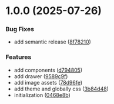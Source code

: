 # 1.0.0 (2025-07-26)


### Bug Fixes

* add semantic release ([8f78210](https://github.com/rohmatstar/FE_Test/commit/8f78210ec960af2e89d6d480341f85ab28d440ec))


### Features

* add components ([d794805](https://github.com/rohmatstar/FE_Test/commit/d794805dba2553c2578c36ec0b4221a8fc3a408e))
* add drawer ([9589c9f](https://github.com/rohmatstar/FE_Test/commit/9589c9f998cfaf3140795d50e85dbe07f0619e84))
* add image assets ([78d96fe](https://github.com/rohmatstar/FE_Test/commit/78d96fec9a908ee0943ee146896f26aa996c9501))
* add theme and globally css ([3b84d48](https://github.com/rohmatstar/FE_Test/commit/3b84d48046166d250fc7b9e177a5acd6df77e713))
* initialization ([0468e8b](https://github.com/rohmatstar/FE_Test/commit/0468e8ba29a92b3207c3f24cc13259a32cca29aa))
